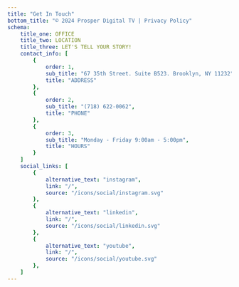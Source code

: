 ```yaml
---
title: "Get In Touch"
bottom_title: "© 2024 Prosper Digital TV | Privacy Policy"
schema:
    title_one: OFFICE
    title_two: LOCATION
    title_three: LET'S TELL YOUR STORY!
    contact_info: [
        {
            order: 1,
            sub_title: "67 35th Street. Suite B523. Brooklyn, NY 11232",
            title: "ADDRESS"
        },
        {
            order: 2,
            sub_title: "(718) 622-0062",
            title: "PHONE"
        },
        {
            order: 3,
            sub_title: "Monday - Friday 9:00am - 5:00pm",
            title: "HOURS"
        }
    ]
    social_links: [
        {
            alternative_text: "instagram",
            link: "/",
            source: "/icons/social/instagram.svg"
        },
        {
            alternative_text: "linkedin",
            link: "/",
            source: "/icons/social/linkedin.svg"
        },
        {
            alternative_text: "youtube",
            link: "/",
            source: "/icons/social/youtube.svg"
        },
    ]
---
```

